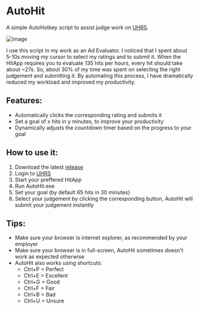 # AutoHit
A simple AutoHotkey script to assist judge work on [UHRS](https://prod.uhrs.playmsn.com/Judge/Views/Login.aspx).

![image](https://user-images.githubusercontent.com/40113382/75798152-72193480-5d76-11ea-81b7-64d00f007fe8.png)

I use this script in my work as an Ad Evaluator. I noticed that I spent about 5-10s moving my cursor to select my ratings and to submit it. When the HitApp requires you to evaluate 135 hits per hours, every hit should take about ~27s. So, about 30% of my time was spent on selecting the right judgement and submitting it. By automating this process, I have dramatically reduced my workload and improved my productivity.

## Features:
- Automatically clicks the corresponding rating and submits it
- Set a goal of x hits in y minutes, to improve your productivity
- Dynamically adjusts the countdown timer based on the progress to your goal

## How to use it:
1. Download the latest [release](https://github.com/thversfelt/AutoHit/releases)
2. Login to [UHRS](https://prod.uhrs.playmsn.com/Judge/Views/Login.aspx)
3. Start your preffered HitApp
4. Run AutoHit.exe
5. Set your goal (by default 65 hits in 30 minutes)
6. Select your judgement by clicking the corresponding button, AutoHit will submit your judgement instantly

## Tips:
- Make sure your browser is internet explorer, as recommended by your employer
- Make sure your browser is in full-screen, AutoHit sometimes doesn't work as expected otherwise
- AutoHit also works using shortcuts:
  * Ctrl+P = Perfect
  * Ctrl+E = Excellent
  * Ctrl+G = Good
  * Ctrl+F = Fair
  * Ctrl+B = Bad
  * Ctrl+U = Unsure
